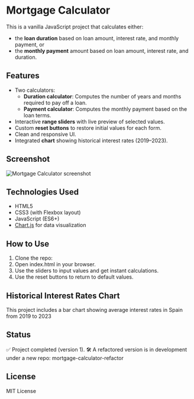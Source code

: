 # Mortgage Calculator 

This is a vanilla JavaScript project that calculates either:

- the **loan duration** based on loan amount, interest rate, and monthly payment, or
- the **monthly payment** amount based on loan amount, interest rate, and duration.

## Features

- Two calculators:
  - **Duration calculator**: Computes the number of years and months required to pay off a loan.
  - **Payment calculator**: Computes the monthly payment based on the loan terms.
- Interactive **range sliders** with live preview of selected values.
- Custom **reset buttons** to restore initial values for each form.
- Clean and responsive UI.
- Integrated **chart** showing historical interest rates (2019–2023).

## Screenshot

![Mortgage Calculator screenshot](./screenshot.png) <!-- Update path if needed -->

## Technologies Used

- HTML5
- CSS3 (with Flexbox layout)
- JavaScript (ES6+)
- [Chart.js](https://www.chartjs.org/) for data visualization

## How to Use

1. Clone the repo:
2. Open index.html in your browser.
3. Use the sliders to input values and get instant calculations.
4. Use the reset buttons to return to default values.

## Historical Interest Rates Chart
This project includes a bar chart showing average interest rates in Spain from 2019 to 2023

## Status
✅ Project completed (version 1).
🛠 A refactored version is in development under a new repo: mortgage-calculator-refactor

## License
MIT License